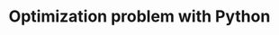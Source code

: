 ---
layout: archive
permalink: /optimization/
title: "Optimization problem with Python"
author_profile: true
header:
  image: "/images/opt.jpg"
---	